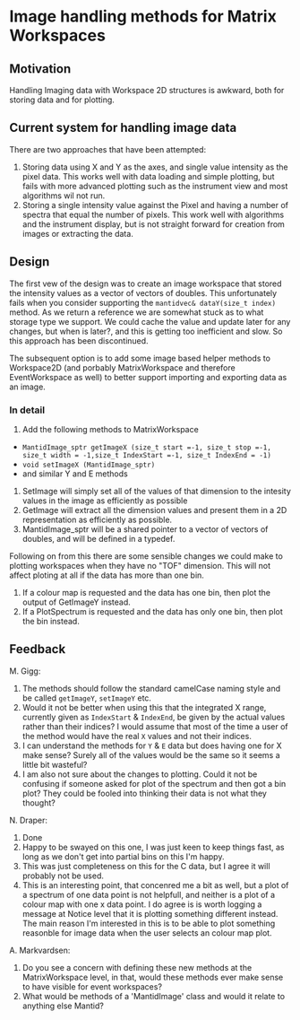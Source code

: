 Image handling methods for Matrix Workspaces
============================================

Motivation
----------

Handling Imaging data with Workspace 2D structures is awkward, both for storing data and for plotting.

Current system for handling image data
--------------------------------------

There are two approaches that have been attempted:

1. Storing data using X and Y as the axes, and single value intensity as the pixel data.  This works well with data loading and simple plotting, but fails with more advanced plotting such as the instrument view and most algorithms wil not run.
2. Storing a single intensity value against the Pixel and having a number of spectra that equal the number of pixels.  This work well with algorithms and the instrument display, but is not straight forward for creation from images or extracting the data.

Design
------

The first vew of the design was to create an image workspace that stored the intensity values as a vector of vectors of doubles.  This unfortunately fails when you consider supporting the `mantidvec& dataY(size_t index)` method.  As we return a reference we are somewhat stuck as to what storage type we support.  We could cache the value and update later for any changes, but when is later?, and this is getting too inefficient and slow.  So this approach has been discontinued.

The subsequent option is to add some image based helper methods to Workspace2D (and porbably MatrixWorkspace and therefore EventWorkspace as well) to better support importing and exporting data as an image.

### In detail

1. Add the following methods to MatrixWorkspace
  * `MantidImage_sptr getImageX (size_t start =-1, size_t stop =-1, size_t width = -1,size_t IndexStart =-1, size_t IndexEnd = -1)`
  * `void setImageX (MantidImage_sptr)`
  * and similar Y and E methods
1. SetImage will simply set all of the values of that dimension to the intesity values in the image as efficiently as possible
1. GetImage will extract all the dimension values and present them in a 2D representation as efficiently as possible.
1. MantidImage_sptr will be a shared pointer to a vector of vectors of doubles, and will be defined in a typedef.


Following on from this there are some sensible changes we could make to plotting workspaces when they have no "TOF" dimension. This will not affect ploting at all if the data has more than one bin.

1. If a colour map is requested and the data has one bin, then plot the output of GetImageY instead.
2. If a PlotSpectrum is requested and the data has only one bin, then plot the bin instead.

Feedback
--------
M. Gigg:

1. The methods should follow the standard camelCase naming style and be called `getImageY`, `setImageY` etc. 
1. Would it not be better when using this that the integrated X range, currently given as `IndexStart` & `IndexEnd`, be given by the actual values rather than their indices? I would assume that most of the time a user of the method would have the real `X` values and not their indices.
1. I can understand the methods for `Y` & `E` data but does having one for X make sense? Surely all of the values would be the same so it seems a little bit wasteful?
1. I am also not sure about the changes to plotting. Could it not be confusing if someone asked for plot of the spectrum and then got a bin plot? They could be fooled into thinking their data is not what they thought?


N. Draper:

1. Done
1. Happy to be swayed on this one, I was just keen to keep things fast, as long as we don't get into partial bins on this I'm happy.
1. This was just completeness on this for the C data, but I agree it will probably not be used.
1. This is an interesting point, that concenred me a bit as well, but a plot of a spectrum of one data point is not helpfull, and neither is a plot of a colour map with one x data point.  I do agree is is worth logging a message at Notice level that it is plotting something different instead.  The main reason I'm interested in this is to be able to plot something reasonble for image data when the user selects an colour map plot.

A. Markvardsen:

1. Do you see a concern with defining these new methods at the MatrixWorkspace level, in that, would these methods ever make sense to have visible for event workspaces?
2. What would be methods of a 'MantidImage' class and would it relate to anything else Mantid? 

